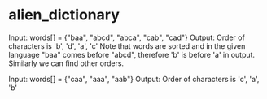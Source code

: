 # alien_dictionary

Input: words[] = {"baa", "abcd", "abca", "cab", "cad"}
Output: Order of characters is 'b', 'd', 'a', 'c'
Note that words are sorted and in the given language "baa"
comes before "abcd", therefore 'b' is before 'a' in output.
Similarly we can find other orders.

Input: words[] = {"caa", "aaa", "aab"}
Output: Order of characters is 'c', 'a', 'b'

